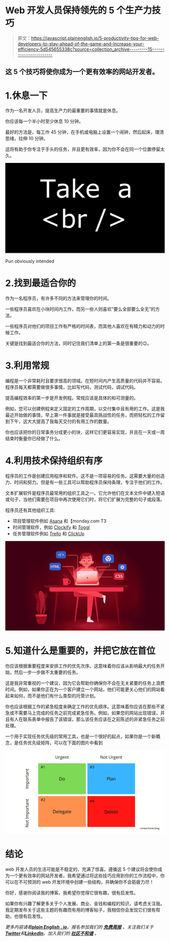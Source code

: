 # Web 开发人员保持领先的 5 个生产力技巧

> 原文：<https://javascript.plainenglish.io/5-productivity-tips-for-web-developers-to-stay-ahead-of-the-game-and-increase-your-efficiency-5d545655338c?source=collection_archive---------15----------------------->

## 这 5 个技巧将使你成为一个更有效率的网站开发者。

# 1.休息一下

作为一名开发人员，提高生产力的最重要的事情就是休息。

你应该每一个半小时至少休息 10 分钟。

最好的方法是，每工作 45 分钟，在手机或电脑上设置一个闹钟，然后起床，理清思绪，拉伸 10 分钟。

这将有助于你专注于手头的任务，并且更有效率，因为你不会在同一个位置停留太久。

![](img/3c025168b421475daa359c68ad854bee.png)

Pun obviously intended

# 2.找到最适合你的

作为一名程序员，有许多不同的方法来管理你的时间。

一些程序员喜欢在小块时间内工作，而另一些人则喜欢“要么全部要么全无”的方法。

一些程序员对他们的项目工作有严格的时间表，而其他人喜欢在有精力和动力的时候工作。

关键是找到最适合你的方法，同时记住我们清单上的第一条是很重要的😉。

# 3.利用常规

编程是一个非常耗时且要求很高的领域。在短时间内产生高质量的代码并不容易。程序员每天都需要做很多事情，比如写代码，测试代码，调试代码。

提高编程效率的第一步是开发例程。常规应该是具体的和可测量的。

例如，您可以创建例程来定义固定的工作周期，以交付集中且有用的工作。这是我最近开始做的事情，早上第一件事就是接受最具挑战性的任务，而把轻松的工作留到下午，这大大提高了我每天交付的有用工作的数量。

你也应该把你的日常事务分成更小的块，这样它们更容易实现，并且在一天或一周结束时衡量你已经做了什么。

# 4.利用技术保持组织有序

程序员的工作是创建应用程序和软件。这不是一项容易的任务。这需要大量的创造力、时间和努力。但是有一些工具可以帮助程序员保持条理，专注于他们的工作。

文本扩展软件是程序员最常用的组织工具之一。它允许他们在文本文件中键入短语或句子，当他们需要在项目中再次使用它们时，将它们扩展为完整的句子或段落。

程序员还有其他组织工具:

*   项目管理软件例如 [Asana](https://asana.com/) 和【monday.com T3
*   时间管理软件，例如 [Clockify](https://clockify.me/) 和 [Toggl](https://toggl.com/)
*   任务管理软件例如 [Trello](https://trello.com/) 和 [ClickUp](https://clickup.com/])

![](img/cb33071494829f63feb0500ed82d17c2.png)

# 5.知道什么是重要的，并把它放在首位

你应该根据重要程度来安排工作的优先次序。这意味着你应该从影响最大的任务开始，然后一步一步做不太重要的任务。

这是我非常重视的一个建议，因为它会帮助你确保你不会在无关紧要的任务上浪费时间。例如，如果你正在为一个客户建立一个网站，他们可能更关心他们的网站看起来如何，而不是他们有什么类型的托管计划。

你也应该根据工作的紧急程度来确定工作的优先顺序。这意味着你应该在那些不紧急或不需要马上完成的任务之前完成紧急任务。例如，如果您的网站出现错误，并且有人在联系表单中报告了该错误，那么该任务应该在之前陈述的非紧急任务之前处理。

一个用于实现任务优先级的常用工具，也是一个很好的起点，如果你是一个新概念，是任务优先级矩阵，可以在下面的图片中看到

![](img/c880b72839d647ad0a0dfe694535eccb.png)

# 结论

web 开发人员的生活可能是不稳定的，充满了惊喜。遵循这 5 个建议将会使你成为一个更有效率的网站开发者。我希望通过将这些技巧应用到你的工作流程中，你可以在不可预测的 web 开发环境中创建一些结构，并确保你不会筋疲力尽！

你好，感谢你阅读我的博客。我希望你觉得它很有趣，很有启发性。

如果你有兴趣了解更多关于个人发展、商业、金钱和编程的知识，请考虑关注我。我定期发布关于这些主题的有趣而有用的博客帖子，我相信你会发现它们很有帮助，也很有启发性。

*更多内容请看*[***plain English . io***](https://plainenglish.io/)*。报名参加我们的* [***免费周报***](http://newsletter.plainenglish.io/) *。关注我们关于*[***Twitter***](https://twitter.com/inPlainEngHQ)*和*[***LinkedIn***](https://www.linkedin.com/company/inplainenglish/)*。加入我们的* [***社区不和谐***](https://discord.gg/GtDtUAvyhW) *。*